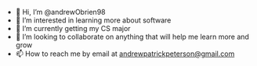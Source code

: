 - 👋 Hi, I’m @andrewObrien98
- 👀 I’m interested in learning more about software
- 🌱 I’m currently getting my CS major
- 💞️ I’m looking to collaborate on anything that will help me learn more and grow
- 📫 How to reach me by email at andrewpatrickpeterson@gmail.com

<!---
andrewObrien98/andrewObrien98 is a ✨ special ✨ repository because its `README.md` (this file) appears on your GitHub profile.
You can click the Preview link to take a look at your changes.
--->
